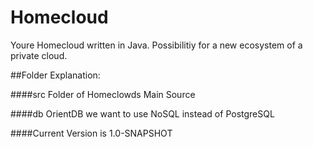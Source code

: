 # Homecloud

Youre Homecloud written in Java. Possibilitiy for a new ecosystem of a private cloud.

##Folder Explanation:

####src
Folder of Homeclowds Main Source

####db
OrientDB we want to use NoSQL instead of PostgreSQL



####Current Version is 1.0-SNAPSHOT

